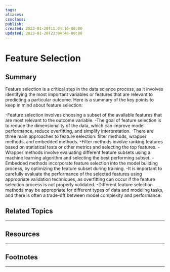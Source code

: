 ```yaml
---
tags:
aliases:
cssclass:
publish:
created: 2023-01-20T11:04:16-08:00
updated: 2023-01-20T23:04:48-08:00
---
```

# Feature Selection

## Summary
Feature selection is a critical step in the data science process, as it involves identifying the most important variables or features that are relevant to predicting a particular outcome. Here is a summary of the key points to keep in mind about feature selection:

-Feature selection involves choosing a subset of the available features that are most relevant to the outcome variable.
-The goal of feature selection is to reduce the dimensionality of the data, which can improve model performance, reduce overfitting, and simplify interpretation.
-There are three main approaches to feature selection: filter methods, wrapper methods, and embedded methods.
-Filter methods involve ranking features based on statistical tests or other metrics and selecting the top features.
-Wrapper methods involve evaluating different feature subsets using a machine learning algorithm and selecting the best performing subset.
-Embedded methods incorporate feature selection into the model building process, by optimizing the feature subset during training.
-It is important to carefully evaluate the performance of the selected features using appropriate validation techniques, as overfitting can occur if the feature selection process is not properly validated.
-Different feature selection methods may be appropriate for different types of data and modeling tasks, and there is often a trade-off between model complexity and performance.


## Related Topics

---

## Resources

---

## Footnotes

---
